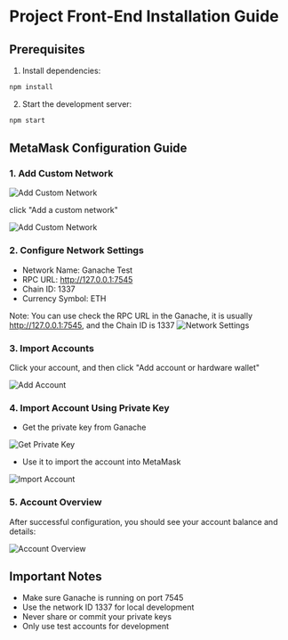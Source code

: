 # Project Front-End Installation Guide

## Prerequisites

1. Install dependencies:

```bash
npm install
```

2. Start the development server:

```bash
npm start
```

## MetaMask Configuration Guide

### 1. Add Custom Network
![Add Custom Network](./guide/step1.png)

click "Add a custom network"

![Add Custom Network](./guide/step2.png)

### 2. Configure Network Settings
- Network Name: Ganache Test
- RPC URL: http://127.0.0.1:7545
- Chain ID: 1337
- Currency Symbol: ETH

Note: You can use check the RPC URL in the Ganache, it is usually http://127.0.0.1:7545, and the Chain ID is 1337
![Network Settings](./guide/step3.png)


### 3. Import Accounts
Click your account, and then click "Add account or hardware wallet"

![Add Account](./guide/step5.png)


### 4. Import Account Using Private Key
- Get the private key from Ganache

![Get Private Key](./guide/step7.png)

- Use it to import the account into MetaMask

![Import Account](./guide/step6.png)

### 5. Account Overview
After successful configuration, you should see your account balance and details:

![Account Overview](./guide/step8.png)

## Important Notes
- Make sure Ganache is running on port 7545
- Use the network ID 1337 for local development
- Never share or commit your private keys
- Only use test accounts for development
